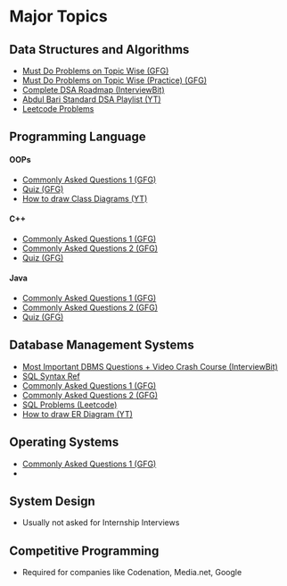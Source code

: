 # Major Topics

## Data Structures and Algorithms
* [Must Do Problems on Topic Wise (GFG)](https://www.geeksforgeeks.org/must-do-coding-questions-for-companies-like-amazon-microsoft-adobe/)
* [Must Do Problems on Topic Wise (Practice) (GFG)](https://practice.geeksforgeeks.org/company-tags)
* [Complete DSA Roadmap (InterviewBit)](https://www.interviewbit.com/courses/programming/)
* [Abdul Bari Standard DSA Playlist (YT)](https://www.youtube.com/playlist?list=PLDN4rrl48XKpZkf03iYFl-O29szjTrs_O)
* [Leetcode Problems](https://leetcode.com/problemset/all/)

## Programming Language
#### OOPs
* [Commonly Asked Questions 1 (GFG)](https://www.geeksforgeeks.org/commonly-asked-oop-interview-questions/)
* [Quiz (GFG)](https://www.geeksforgeeks.org/oop-concepts-gq/)
* [How to draw Class Diagrams (YT)](https://www.youtube.com/watch?v=xiUFTLIU-lw)
#### C++
* [Commonly Asked Questions 1 (GFG)](https://www.geeksforgeeks.org/commonly-asked-c-interview-questions-set-1/)
* [Commonly Asked Questions 2 (GFG)](https://www.geeksforgeeks.org/commonly-asked-c-interview-questions-set-2/)
* [Quiz (GFG)](https://www.geeksforgeeks.org/c-plus-plus-gq/)
#### Java
* [Commonly Asked Questions 1 (GFG)](https://www.geeksforgeeks.org/commonly-asked-java-programming-interview-questions-set-2)
* [Commonly Asked Questions 2 (GFG)](https://www.geeksforgeeks.org/commonly-asked-java-programming-interview-questions-set-1/)
* [Quiz (GFG)](https://www.geeksforgeeks.org/java-gq/)

## Database Management Systems
* [Most Important DBMS Questions + Video Crash Course (InterviewBit)](https://www.interviewbit.com/sql-interview-questions/)
* [SQL Syntax Ref](https://www.w3schools.com/sql/)
* [Commonly Asked Questions 1 (GFG)](https://www.geeksforgeeks.org/commonly-asked-dbms-interview-questions/)
* [Commonly Asked Questions 2 (GFG)](https://www.geeksforgeeks.org/commonly-asked-dbms-interview-questions-set-2/)
* [SQL Problems (Leetcode)](https://leetcode.com/problemset/database/)
* [How to draw ER Diagram (YT)](https://www.youtube.com/watch?v=F_xDqBa5w-s)

## Operating Systems
* [Commonly Asked Questions 1 (GFG)](https://www.geeksforgeeks.org/commonly-asked-operating-systems-interview-questions-set-1/)
* 

## System Design
* Usually not asked for Internship Interviews

## Competitive Programming
* Required for companies like Codenation, Media.net, Google
